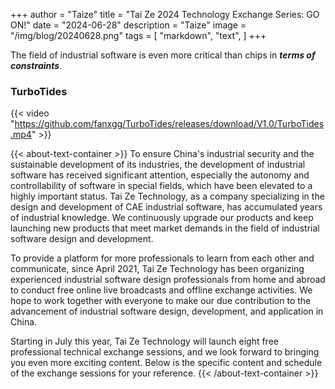 +++
author = "Taize"
title = "Tai Ze 2024 Technology Exchange Series: GO ON!"
date = "2024-06-28"
description = "Taize"
image = "/img/blog/20240628.png"
tags = [
    "markdown",
    "text",
]
+++

The field of industrial software is even more critical than chips in ***terms of constraints***. <!--more--> 

### TurboTides
{{< video "https://github.com/fanxgg/TurboTides/releases/download/V1.0/TurboTides.mp4" >}}

{{< about-text-container >}}
To ensure China's industrial security and the sustainable development of its industries, the development of industrial software has received significant attention, especially the autonomy and controllability of software in special fields, which have been elevated to a highly important status. Tai Ze Technology, as a company specializing in the design and development of CAE industrial software, has accumulated years of industrial knowledge. We continuously upgrade our products and keep launching new products that meet market demands in the field of industrial software design and development.

To provide a platform for more professionals to learn from each other and communicate, since April 2021, Tai Ze Technology has been organizing experienced industrial software design professionals from home and abroad to conduct free online live broadcasts and offline exchange activities. We hope to work together with everyone to make our due contribution to the advancement of industrial software design, development, and application in China.

Starting in July this year, Tai Ze Technology will launch eight free professional technical exchange sessions, and we look forward to bringing you even more exciting content. Below is the specific content and schedule of the exchange sessions for your reference.
{{< /about-text-container >}}
